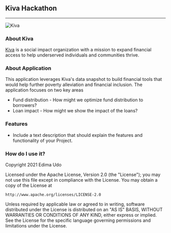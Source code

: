## Kiva Hackathon
***
![Kiva](http://www-kiva-org.global.ssl.fastly.net/cms/kiva_logo_2.png)

### About Kiva
[Kiva](https://www.kiva.org) is a social impact organization with a mission to expand financial access to help underserved individuals and communities thrive.

### About Application
This application leverages Kiva's data snapshot to build financial tools that would help further poverty alleviation and financial inclusion.  The application focuses on two key areas
- Fund distribution - How might we optimize fund distribution to borrowers?
- Loan impact - How might we show the impact of the loans?
 
### Features
- Include a text description that should explain the features and functionality of your Project.

### How do I use it?




Copyright 2021 Edima Udo

Licensed under the Apache License, Version 2.0 (the "License");
you may not use this file except in compliance with the License.
You may obtain a copy of the License at

    http://www.apache.org/licenses/LICENSE-2.0

Unless required by applicable law or agreed to in writing, software
distributed under the License is distributed on an "AS IS" BASIS,
WITHOUT WARRANTIES OR CONDITIONS OF ANY KIND, either express or implied.
See the License for the specific language governing permissions and
limitations under the License.